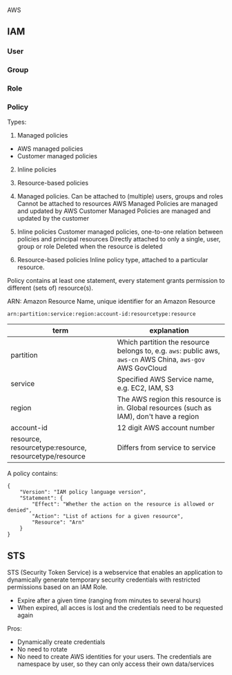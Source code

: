 AWS

## IAM

### User
### Group
### Role
### Policy
Types:
1. Managed policies
  - AWS managed policies
  - Customer managed policies
2. Inline policies
3. Resource-based policies

1. Managed policies.
    Can be attached to (multiple) users, groups and roles
    Cannot be attached to resources
    AWS Managed Policies are managed and updated by AWS
    Customer Managed Policies are managed and updated by the customer
2. Inline policies
    Customer managed policies, one-to-one relation between policies and principal resources
    Directly attached to only a single, user, group or role
    Deleted when the resource is deleted
3.  Resource-based policies
    Inline policy type, attached to a particular resource.

Policy contains at least one statement, every statement grants permission to different
(sets of) resource(s).


ARN:
Amazon Resource Name, unique identifier for an Amazon Resource
```
arn:partition:service:region:account-id:resourcetype:resource
```
|term|explanation|
|---|---|
|partition| Which partition the resource belongs to, e.g. `aws`: public aws, `aws-cn` AWS China, `aws-gov` AWS GovCloud|
|service| Specified AWS Service name, e.g. EC2, IAM, S3|
|region| The AWS region this resource is in. Global resources (such as IAM), don't have a region|
|account-id| 12 digit AWS account number|
|resource, resourcetype:resource, resourcetype/resource| Differs from service to service|

A policy contains:
```
{
    "Version": "IAM policy language version",
    "Statement": {
        "Effect": "Whether the action on the resource is allowed or denied",
        "Action": "List of actions for a given resource",
        "Resource": "Arn"
    }
}
```

## STS
STS (Security Token Service) is a webservice that enables an application to dynamically generate temporary security credentials with restricted permissions based on an IAM Role.
- Expire after a given time (ranging from minutes to several hours)
- When expired, all acces is lost and the credentials need to be requested again

Pros:
- Dynamically create credentials
- No need to rotate
- No need to create AWS identities for your users. The credentials are namespace by user, so they can only access their own data/services

